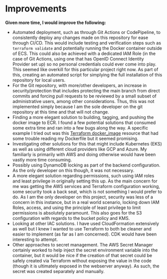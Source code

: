 # Improvements

**Given more time, I would improve the following:**
- Automated deployment, such as through Git Actions or CodePipeline, to consistently deploy any changes made on this repository for ease through CI/CD. This would include testing and verification steps such as `terraform validate` and potentially running the Docker container outside of ECS. This could also be achieved with a dedicated IAM Role (in the case of Git Actions, using one that has OpenID Connect Identity Provider set up) so no personal credentials could ever come into play. This seemed like overkill for this particular project right now. As part of this, creating an automated script for simplying the full installation of this repository for local users.
- For the Git repository, with more/other developers, an increase in security/protection that includes protecting the main branch from direct commits and forcing pull requests to be reviewed by a small subset of administrative users, among other considerations. Thus, this was not implemented simply because I am the sole developer on the git repository at this time and that will not change.
- Finding a more elegant solution to building, tagging, and pushing the docker image to ECR. I found a few potential solutions that consumed some extra time and ran into a few bugs along the way. A specific example I tried out was this [Terraform docker_image](https://registry.terraform.io/providers/kreuzwerker/docker/latest/docs/resources/image#build) resource that had some trouble reading my Dockerfile but it seemed promising.
- Investigating other solutions for this that might include Kubernetes (EKS) as well as using different cloud providers like GCP and Azure. My familiarly is primarily with AWS and doing otherwise would have been vastly more time consuming.
- Possibly using DynamoDB locking as part of the backend configuration. As the only developer on this though, it was not necessary.
- A more elegant solution regarding permissions, such using IAM roles and least privilege in originally setting this up. As the main concern for me was getting the AWS services and Terraform configuration working, some security took a back seat, which is not something I would prefer to do. As I am the only developer on this project, security was less of a concern in this instance, but in a real world scenario, locking down IAM Roles, access, and using the principle of least privilege to limit permissions is absolutely paramount. This also goes for the S3 configuration with regards to the bucket policy and KMS.
- Looking at other IAC solutions. I have used CloudFormation extensively as well but I knew I wanted to use Terraform to both be cleaner and easier to implement (as far as I am concerned). CDK would have been interesting to attempt.
- Other approaches to secret management. The AWS Secret Manager certainly worked to help inject the secret environment variable into the container, but it would be nice if the creation of that secret could be safely created via Terraform without exposing the value in the code (though it is ultimately exposed in the webserver anyway). As such, the secret was created separately and manually.